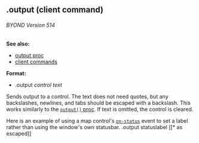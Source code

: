 ## .output (client command) 
###### BYOND Version 514
**See also:**
*   [output proc](/proc/output)
*   [client commands](/%7Bskin%7D/commands)
<!-- -->
**Format:**
*   .output *control* *text*


Sends output to a control. The text does not need quotes, but
any backslashes, newlines, and tabs should be escaped with a backslash.
This works similarly to the [`output()` proc](/proc/output). If text is
omitted, the control is cleared. 

Here is an example of using a
map control\'s [`on-status`](/%7Bskin%7D/params/on-status) event
to set a label rather than using the window\'s own statusbar.
    .output statuslabel [[* as escaped]]